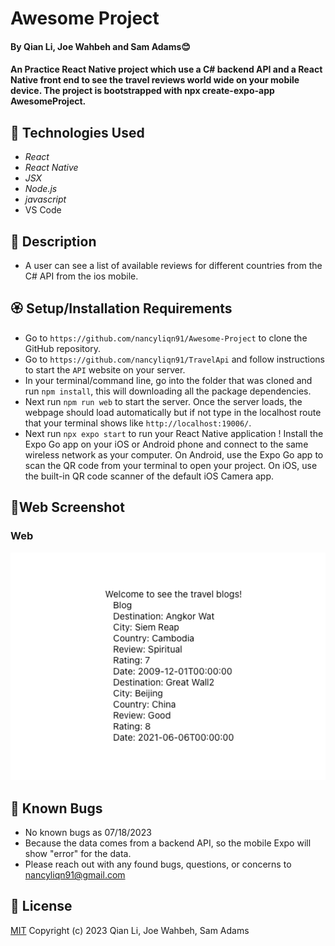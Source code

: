 #  Awesome Project

#### By Qian Li, Joe Wahbeh and Sam Adams😊

#### An Practice React Native project which use a C# backend API and a React Native front end to see the travel reviews world wide on your mobile device. The project is bootstrapped with npx create-expo-app AwesomeProject.

## 🌼 Technologies Used

* _React_
* _React Native_
* _JSX_
* _Node.js_
* _javascript_
* VS Code

## 🌺 Description

* A user can see a list of  available reviews for different countries from the C# API from the ios mobile.

## 🏵️ Setup/Installation Requirements

* Go to `https://github.com/nancyliqn91/Awesome-Project` to clone the GitHub repository.
* Go to `https://github.com/nancyliqn91/TravelApi` and follow instructions to start the `API` website on your server.
* In your terminal/command line, go into the folder that was cloned and run `npm install`, this will downloading all the package dependencies.
* Next run `npm run web` to start the server. Once the server loads, the webpage should load automatically but if not type in the localhost route that your terminal shows like `http://localhost:19006/`.
* Next run `npx expo start` to run your React Native application !
Install the Expo Go app on your iOS or Android phone and connect to the same wireless network as your computer. On Android, use the Expo Go app to scan the QR code from your terminal to open your project. On iOS, use the built-in QR code scanner of the default iOS Camera app.

## 🌻Web Screenshot
### Web
![Screenshot of web](assets/img/web.png)

## 🌷 Known Bugs

* No known bugs as 07/18/2023
* Because the data comes from a backend API, so the mobile Expo will show "error" for the data. 
* Please reach out with any found bugs, questions, or concerns to nancyliqn91@gmail.com

## 🌹 License
[MIT](license.txt)
Copyright (c) 2023 Qian Li, Joe Wahbeh, Sam Adams
